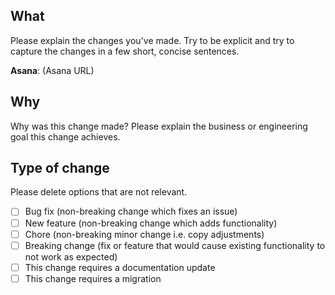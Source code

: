 ## What

Please explain the changes you've made. Try to be explicit and try to capture the changes in a few short, concise sentences.

**Asana**: (Asana URL)

## Why

Why was this change made? Please explain the business or engineering goal this change achieves.


## Type of change

Please delete options that are not relevant.

- [ ] Bug fix (non-breaking change which fixes an issue)
- [ ] New feature (non-breaking change which adds functionality)
- [ ] Chore (non-breaking minor change i.e. copy adjustments)
- [ ] Breaking change (fix or feature that would cause existing functionality to not work as expected)
- [ ] This change requires a documentation update
- [ ] This change requires a migration

